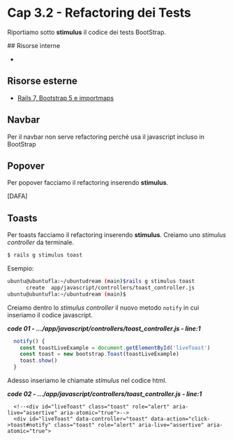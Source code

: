 # <a name="top"></a> Cap 3.2 - Refactoring dei Tests

Riportiamo sotto **stimulus** il codice dei tests BootStrap.



## Risorse interne

- []()



## Risorse esterne

- [Rails 7, Bootstrap 5 e importmaps](https://www.youtube.com/watch?v=ZZAVy67YfPY)



## Navbar

Per il navbar non serve refactoring perché usa il javascript incluso in BootStrap



## Popover

Per popover facciamo il refactoring inserendo **stimulus**.

[DAFA]



## Toasts

Per toasts facciamo il refactoring inserendo **stimulus**.
Creiamo uno *stimulus controller* da terminale.

```bash
$ rails g stimulus toast
```

Esempio:

```bash
ubuntu@ubuntufla:~/ubuntudream (main)$rails g stimulus toast
      create  app/javascript/controllers/toast_controller.js
ubuntu@ubuntufla:~/ubuntudream (main)$
```

Creiamo dentro lo *stimulus controller* il nuovo metodo `notify` in cui inseriamo il codice javascript.

***code 01 - .../app/javascript/controllers/toast_controller.js - line:1***

```javascript
  notify() {
    const toastLiveExample = document.getElementById('liveToast')
    const toast = new bootstrap.Toast(toastLiveExample)
    toast.show()
  }
```

Adesso inseriamo le chiamate *stimulus* nel codice html.

***code 02 - .../app/javascript/controllers/toast_controller.js - line:1***

```html+erb
  <!--<div id="liveToast" class="toast" role="alert" aria-live="assertive" aria-atomic="true">-->
  <div id="liveToast" data-controller="toast" data-action="click->toast#notify" class="toast" role="alert" aria-live="assertive" aria-atomic="true">
```
